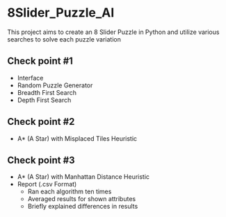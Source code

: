 # 8Slider_Puzzle_AI
This project aims to create an 8 Slider Puzzle in Python and utilize various searches to solve each puzzle variation

Check point #1
--------------
- Interface
- Random Puzzle Generator
- Breadth First Search
- Depth First Search

Check point #2
--------------
- A* (A Star) with Misplaced Tiles Heuristic

Check point #3
--------------
- A* (A Star) with Manhattan Distance Heuristic
- Report (.csv Format)
  - Ran each algorithm ten times
  - Averaged results for shown attributes
  - Briefly explained differences in results

